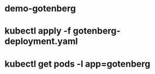 # demo-gotenberg

# kubectl apply -f gotenberg-deployment.yaml

# kubectl get pods -l app=gotenberg
